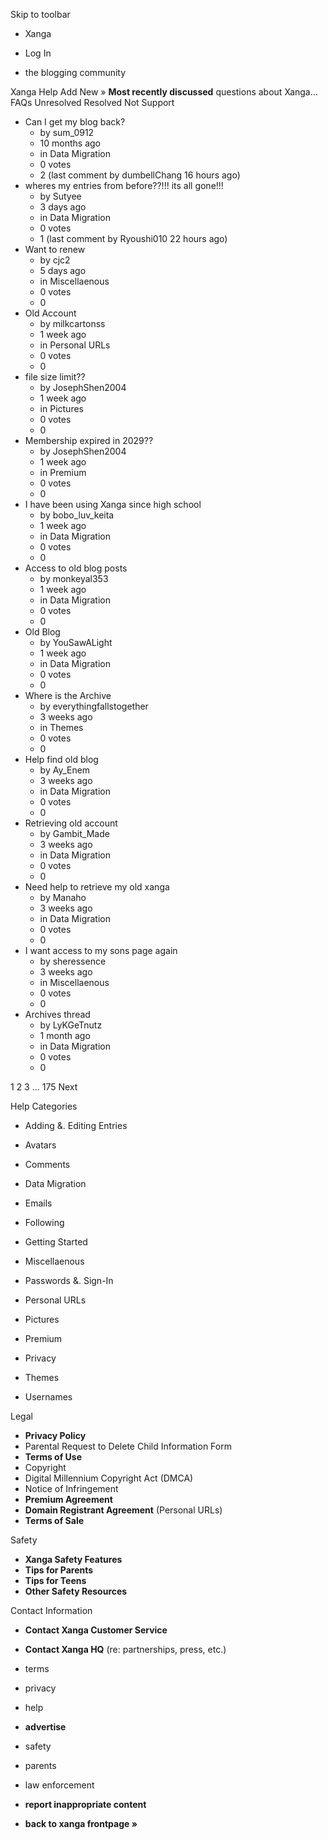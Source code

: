 Skip to toolbar

*   Xanga

*   Log In

*   the blogging community

Xanga Help Add New » **Most recently discussed** questions about Xanga… FAQs Unresolved Resolved Not Support

*   Can I get my blog back?
    *   by sum\_0912
    *   10 months ago
    *   in Data Migration
    *   0 votes
    *   2 (last comment by dumbellChang 16 hours ago)
*   wheres my entries from before??!!! its all gone!!!
    *   by Sutyee
    *   3 days ago
    *   in Data Migration
    *   0 votes
    *   1 (last comment by Ryoushi010 22 hours ago)
*   Want to renew
    *   by cjc2
    *   5 days ago
    *   in Miscellaenous
    *   0 votes
    *   0
*   Old Account
    *   by milkcartonss
    *   1 week ago
    *   in Personal URLs
    *   0 votes
    *   0
*   file size limit??
    *   by JosephShen2004
    *   1 week ago
    *   in Pictures
    *   0 votes
    *   0
*   Membership expired in 2029??
    *   by JosephShen2004
    *   1 week ago
    *   in Premium
    *   0 votes
    *   0
*   I have been using Xanga since high school
    *   by bobo\_luv\_keita
    *   1 week ago
    *   in Data Migration
    *   0 votes
    *   0
*   Access to old blog posts
    *   by monkeyal353
    *   1 week ago
    *   in Data Migration
    *   0 votes
    *   0
*   Old Blog
    *   by YouSawALight
    *   1 week ago
    *   in Data Migration
    *   0 votes
    *   0
*   Where is the Archive
    *   by everythingfallstogether
    *   3 weeks ago
    *   in Themes
    *   0 votes
    *   0
*   Help find old blog
    *   by Ay\_Enem
    *   3 weeks ago
    *   in Data Migration
    *   0 votes
    *   0
*   Retrieving old account
    *   by Gambit\_Made
    *   3 weeks ago
    *   in Data Migration
    *   0 votes
    *   0
*   Need help to retrieve my old xanga
    *   by Manaho
    *   3 weeks ago
    *   in Data Migration
    *   0 votes
    *   0
*   I want access to my sons page again
    *   by sheressence
    *   3 weeks ago
    *   in Miscellaenous
    *   0 votes
    *   0
*   Archives thread
    *   by LyKGeTnutz
    *   1 month ago
    *   in Data Migration
    *   0 votes
    *   0

1 2 3 ... 175 Next

Help Categories

*   Adding &. Editing Entries
*   Avatars
*   Comments
*   Data Migration
*   Emails
*   Following
*   Getting Started
*   Miscellaenous

*   Passwords &. Sign-In
*   Personal URLs
*   Pictures
*   Premium
*   Privacy
*   Themes
*   Usernames

Legal

*   **Privacy Policy**
*   Parental Request to Delete Child Information Form
*   **Terms of Use**
*   Copyright
*   Digital Millennium Copyright Act (DMCA)
*   Notice of Infringement
*   **Premium Agreement**
*   **Domain Registrant Agreement** (Personal URLs)
*   **Terms of Sale**

Safety

*   **Xanga Safety Features**
*   **Tips for Parents**
*   **Tips for Teens**
*   **Other Safety Resources**

Contact Information

*   **Contact Xanga Customer Service**
*   **Contact Xanga HQ** (re: partnerships, press, etc.)

*   terms
*   privacy
*   help
*   **advertise**

*   safety
*   parents
*   law enforcement
*   **report inappropriate content**

*   **back to xanga frontpage »**